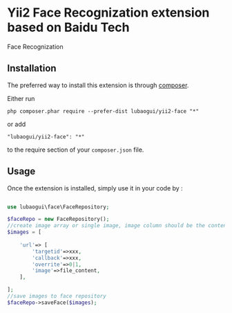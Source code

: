 Yii2 Face Recognization extension based on Baidu Tech
=====================================================
Face Recognization

Installation
------------

The preferred way to install this extension is through [composer](http://getcomposer.org/download/).

Either run

```
php composer.phar require --prefer-dist lubaogui/yii2-face "*"
```

or add

```
"lubaogui/yii2-face": "*"
```

to the require section of your `composer.json` file.


Usage
-----

Once the extension is installed, simply use it in your code by  :

```php

use lubaogui\face\FaceRepository;

$faceRepo = new FaceRepository();
//create image array or single image, image column should be the content of the image file
$images = [
    
    'url'=> [
        'targetid'=>xxx,
        'callback'=>xxx,
        'overrite'=>0|1,
        'image'=>file_content,
    ],

];
//save images to face repository
$faceRepo->saveFace($images);

